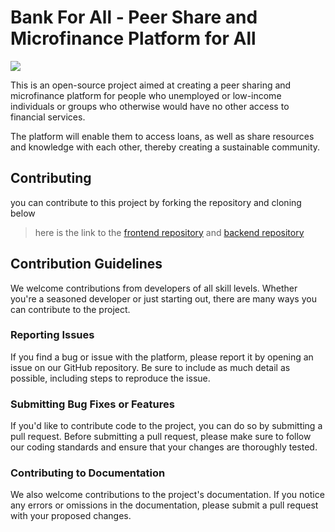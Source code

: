 # Bank For All - Peer Share and Microfinance Platform for All
[![](https://dcbadge.vercel.app/api/server/QK2gtrduGc)](https://discord.gg/QK2gtrduGc)

This is an open-source project aimed at creating a peer sharing and microfinance platform for people who unemployed or low-income individuals or groups who otherwise would have no other access to financial services.

The platform will enable them to access loans, as well as share resources and knowledge with each other, thereby creating a sustainable community.

## Contributing

you can contribute to this project by forking the repository and cloning below

> here is the link to the [frontend repository](https://github.com/bankforall/web) and [backend repository](https://github.com/bankforall/api)

## Contribution Guidelines

We welcome contributions from developers of all skill levels. Whether you're a seasoned developer or just starting out, there are many ways you can contribute to the project.

### Reporting Issues

If you find a bug or issue with the platform, please report it by opening an issue on our GitHub repository. Be sure to include as much detail as possible, including steps to reproduce the issue.

### Submitting Bug Fixes or Features

If you'd like to contribute code to the project, you can do so by submitting a pull request. Before submitting a pull request, please make sure to follow our coding standards and ensure that your changes are thoroughly tested.

### Contributing to Documentation

We also welcome contributions to the project's documentation. If you notice any errors or omissions in the documentation, please submit a pull request with your proposed changes.
